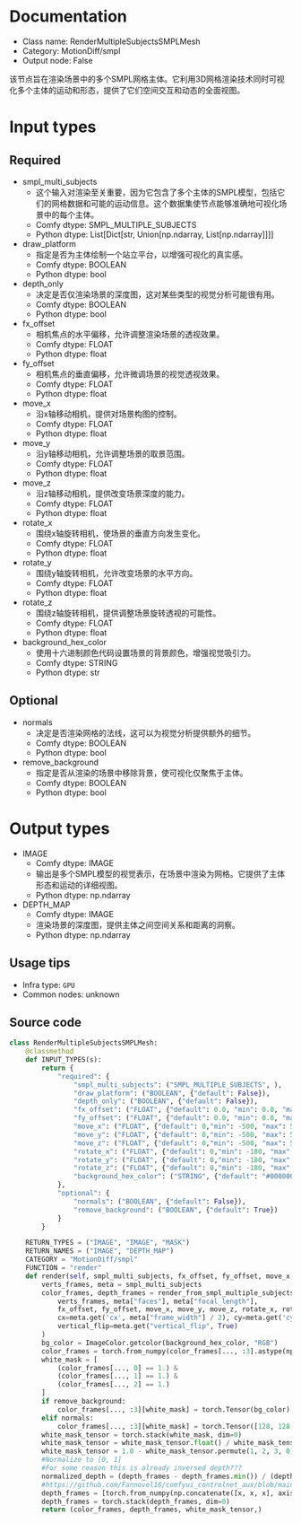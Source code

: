 
# Documentation
- Class name: RenderMultipleSubjectsSMPLMesh
- Category: MotionDiff/smpl
- Output node: False

该节点旨在渲染场景中的多个SMPL网格主体。它利用3D网格渲染技术同时可视化多个主体的运动和形态，提供了它们空间交互和动态的全面视图。

# Input types
## Required
- smpl_multi_subjects
    - 这个输入对渲染至关重要，因为它包含了多个主体的SMPL模型，包括它们的网格数据和可能的运动信息。这个数据集使节点能够准确地可视化场景中的每个主体。
    - Comfy dtype: SMPL_MULTIPLE_SUBJECTS
    - Python dtype: List[Dict[str, Union[np.ndarray, List[np.ndarray]]]]
- draw_platform
    - 指定是否为主体绘制一个站立平台，以增强可视化的真实感。
    - Comfy dtype: BOOLEAN
    - Python dtype: bool
- depth_only
    - 决定是否仅渲染场景的深度图，这对某些类型的视觉分析可能很有用。
    - Comfy dtype: BOOLEAN
    - Python dtype: bool
- fx_offset
    - 相机焦点的水平偏移，允许调整渲染场景的透视效果。
    - Comfy dtype: FLOAT
    - Python dtype: float
- fy_offset
    - 相机焦点的垂直偏移，允许微调场景的视觉透视效果。
    - Comfy dtype: FLOAT
    - Python dtype: float
- move_x
    - 沿x轴移动相机，提供对场景构图的控制。
    - Comfy dtype: FLOAT
    - Python dtype: float
- move_y
    - 沿y轴移动相机，允许调整场景的取景范围。
    - Comfy dtype: FLOAT
    - Python dtype: float
- move_z
    - 沿z轴移动相机，提供改变场景深度的能力。
    - Comfy dtype: FLOAT
    - Python dtype: float
- rotate_x
    - 围绕x轴旋转相机，使场景的垂直方向发生变化。
    - Comfy dtype: FLOAT
    - Python dtype: float
- rotate_y
    - 围绕y轴旋转相机，允许改变场景的水平方向。
    - Comfy dtype: FLOAT
    - Python dtype: float
- rotate_z
    - 围绕z轴旋转相机，提供调整场景旋转透视的可能性。
    - Comfy dtype: FLOAT
    - Python dtype: float
- background_hex_color
    - 使用十六进制颜色代码设置场景的背景颜色，增强视觉吸引力。
    - Comfy dtype: STRING
    - Python dtype: str

## Optional
- normals
    - 决定是否渲染网格的法线，这可以为视觉分析提供额外的细节。
    - Comfy dtype: BOOLEAN
    - Python dtype: bool
- remove_background
    - 指定是否从渲染的场景中移除背景，使可视化仅聚焦于主体。
    - Comfy dtype: BOOLEAN
    - Python dtype: bool

# Output types
- IMAGE
    - Comfy dtype: IMAGE
    - 输出是多个SMPL模型的视觉表示，在场景中渲染为网格。它提供了主体形态和运动的详细视图。
    - Python dtype: np.ndarray
- DEPTH_MAP
    - Comfy dtype: IMAGE
    - 渲染场景的深度图，提供主体之间空间关系和距离的洞察。
    - Python dtype: np.ndarray


## Usage tips
- Infra type: `GPU`
- Common nodes: unknown


## Source code
```python
class RenderMultipleSubjectsSMPLMesh:
    @classmethod
    def INPUT_TYPES(s):
        return {
            "required": {
                "smpl_multi_subjects": ("SMPL_MULTIPLE_SUBJECTS", ),
                "draw_platform": ("BOOLEAN", {"default": False}),
                "depth_only": ("BOOLEAN", {"default": False}),
                "fx_offset": ("FLOAT", {"default": 0.0, "min": 0.0, "max": 10000, "step": 0.01}),
                "fy_offset": ("FLOAT", {"default": 0.0, "min": 0.0, "max": 10000, "step": 0.01}),
                "move_x": ("FLOAT", {"default": 0,"min": -500, "max": 500, "step": 0.01}),
                "move_y": ("FLOAT", {"default": 0,"min": -500, "max": 500, "step": 0.01}),
                "move_z": ("FLOAT", {"default": 0,"min": -500, "max": 500, "step": 0.01}),
                "rotate_x": ("FLOAT", {"default": 0,"min": -180, "max": 180, "step": 0.1}),
                "rotate_y": ("FLOAT", {"default": 0,"min": -180, "max": 180, "step": 0.1}),
                "rotate_z": ("FLOAT", {"default": 0,"min": -180, "max": 180, "step": 0.1}),
                "background_hex_color": ("STRING", {"default": "#000000", "mutiline": False}),
            },
            "optional": {
                "normals": ("BOOLEAN", {"default": False}),
                "remove_background": ("BOOLEAN", {"default": True})
            }
        }

    RETURN_TYPES = ("IMAGE", "IMAGE", "MASK")
    RETURN_NAMES = ("IMAGE", "DEPTH_MAP")
    CATEGORY = "MotionDiff/smpl"
    FUNCTION = "render"
    def render(self, smpl_multi_subjects, fx_offset, fy_offset, move_x, move_y, move_z, rotate_x, rotate_y, rotate_z, draw_platform, depth_only, background_hex_color, normals=False, remove_background=True):
        verts_frames, meta = smpl_multi_subjects
        color_frames, depth_frames = render_from_smpl_multiple_subjects(
            verts_frames, meta["faces"], meta["focal_length"],
            fx_offset, fy_offset, move_x, move_y, move_z, rotate_x, rotate_y, rotate_z, meta["frame_width"], meta["frame_height"], draw_platform,depth_only, normals,
            cx=meta.get('cx', meta["frame_width"] / 2), cy=meta.get('cy', meta["frame_height"] / 2),
            vertical_flip=meta.get("vertical_flip", True)
        )
        bg_color = ImageColor.getcolor(background_hex_color, "RGB")
        color_frames = torch.from_numpy(color_frames[..., :3].astype(np.float32) / 255.)
        white_mask = [
            (color_frames[..., 0] == 1.) & 
            (color_frames[..., 1] == 1.) & 
            (color_frames[..., 2] == 1.)
        ]
        if remove_background:
            color_frames[..., :3][white_mask] = torch.Tensor(bg_color)
        elif normals:
            color_frames[..., :3][white_mask] = torch.Tensor([128, 128, 255]).float() / 255.
        white_mask_tensor = torch.stack(white_mask, dim=0)
        white_mask_tensor = white_mask_tensor.float() / white_mask_tensor.max()
        white_mask_tensor = 1.0 - white_mask_tensor.permute(1, 2, 3, 0).squeeze(dim=-1)
        #Normalize to [0, 1]
        #For some reason this is already inversed depth???
        normalized_depth = (depth_frames - depth_frames.min()) / (depth_frames.max() - depth_frames.min())
        #https://github.com/Fannovel16/comfyui_controlnet_aux/blob/main/src/controlnet_aux/util.py#L24
        depth_frames = [torch.from_numpy(np.concatenate([x, x, x], axis=2)) for x in normalized_depth[..., None]]
        depth_frames = torch.stack(depth_frames, dim=0)
        return (color_frames, depth_frames, white_mask_tensor,)

```

